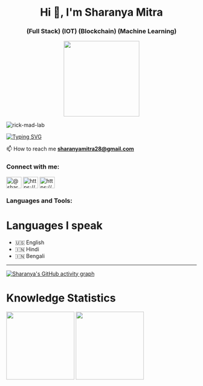 <h1 align="center">Hi 👋, I'm Sharanya Mitra</h1>
<h3 align="center">(Full Stack) (IOT) (Blockchain) (Machine Learning)</h3>

<p align="center"> <img src="https://raw.githubusercontent.com/Rick-mad-lab/Rick-mad-lab/f0993423ef8e286609b28ce76622432811bf1c96/working-with-laptop-1751979-0.svg" height="200px"></p>

<p align="left"> <img src="https://komarev.com/ghpvc/?username=rick-mad-lab&label=Profile%20views&color=0e75b6&style=flat" alt="rick-mad-lab" /> </p>

[![Typing SVG](https://readme-typing-svg.herokuapp.com?color=A3F600&background=FFFFFF00&lines=Love+to+Open+Source;Enthusiastic+in+Blockchain+Development;Enthusiastic+in+Full+Stack+Development;Love+to+do+IOT+Development+)](https://git.io/typing-svg)

 📫 How to reach me **sharanyamitra28@gmail.com**

<h3 align="left">Connect with me:</h3>
<p align="left">
<a href="https://twitter.com/@sharanyamitra2" target="blank"><img align="center" src="https://raw.githubusercontent.com/rahuldkjain/github-profile-readme-generator/master/src/images/icons/Social/twitter.svg" alt="@sharanyamitra2" height="30" width="40" /></a>
<a href="https://linkedin.com/in/sharanya-mitra-988512224/" target="blank"><img align="center" src="https://raw.githubusercontent.com/rahuldkjain/github-profile-readme-generator/master/src/images/icons/Social/linked-in-alt.svg" alt="https://www.linkedin.com/in/sharanya-mitra-988512224/" height="30" width="40" /></a>
<a href="https://www.instagram.com/sharanya__mitra/" target="blank"><img align="center" src="https://raw.githubusercontent.com/rahuldkjain/github-profile-readme-generator/master/src/images/icons/Social/instagram.svg" alt="https://www.instagram.com/sharanya__mitra/" height="30" width="40" /></a>
</p>

<h3 align="left">Languages and Tools:</h3>


</p>

<h1>Languages I speak</h1>
  
- 🇺🇸 English
- 🇮🇳 Hindi
- 🇮🇳 Bengali
<hr>

[![Sharanya's GitHub activity graph](https://activity-graph.herokuapp.com/graph?username=Rick-mad-lab&theme=xcode)](https://git.io/Rick-mad-lab)
<br />

<h1>Knowledge Statistics</h1>
  <img height="180em"   align="center" src="https://github-readme-stats.vercel.app/api?username=Rick-mad-lab&show_icons=true&theme=jolly&include_all_commits=true&count_private=true"/>
  <img height="180em"  align="center" src="https://github-readme-stats.vercel.app/api/top-langs/?username=Rick-mad-lab&&layout=compact&hide=shell&theme=jolly"/> 
</div>
 <br>

